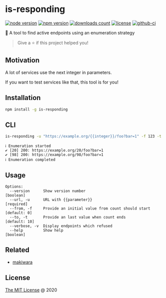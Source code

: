 # is-responding

[![node version](https://img.shields.io/node/v/is-responding.svg)](https://www.npmjs.com/package/is-responding)
[![npm version](https://badge.fury.io/js/is-responding.svg)](https://badge.fury.io/js/is-responding)
[![downloads count](https://img.shields.io/npm/dt/is-responding.svg)](https://www.npmjs.com/package/is-responding)
[![license](https://img.shields.io/npm/l/is-responding.svg)](https://piecioshka.mit-license.org)
[![github-ci](https://github.com/piecioshka/is-responding/actions/workflows/testing.yml/badge.svg)](https://github.com/piecioshka/is-responding/actions/workflows/testing.yml)

🔨 A tool to find active endpoints using an enumeration strategy

> Give a ⭐️ if this project helped you!

## Motivation

A lot of services use the next integer in parameters.

If you want to test services like that, this tool is for you!

## Installation

```bash
npm install -g is-responding
```

## CLI

```bash
is-responding -u "https://example.org/{{integer}}/foo?bar=1" -f 123 -t 234 -v
```

```text
ℹ Enumeration started
✔ [20] 200: https://example.org/20/foo?bar=1
✔ [98] 200: https://example.org/98/foo?bar=1
ℹ Enumeration completed
```

## Usage

```text
Options:
  --version      Show version number                                   [boolean]
  --url, -u      URL with {{parameter}}                               [required]
  --from, -f     Provide an initial value from count should start   [default: 0]
  --to, -t       Provide an last value when count ends             [default: 10]
  --verbose, -v  Display endpoints which refused
  --help         Show help                                             [boolean]
```

## Related

- [makiwara](https://github.com/piecioshka/makiwara)

## License

[The MIT License](https://piecioshka.mit-license.org) @ 2020
